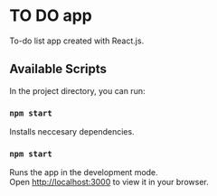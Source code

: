 # TO DO app

To-do list app created with React.js.

## Available Scripts

In the project directory, you can run:

### `npm start`
Installs neccesary dependencies.

### `npm start`

Runs the app in the development mode.\
Open [http://localhost:3000](http://localhost:3000) to view it in your browser.

